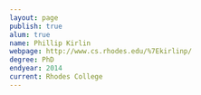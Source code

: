 ```yaml
---
layout: page
publish: true
alum: true
name: Phillip Kirlin
webpage: http://www.cs.rhodes.edu/%7Ekirlinp/
degree: PhD
endyear: 2014
current: Rhodes College
---
```

